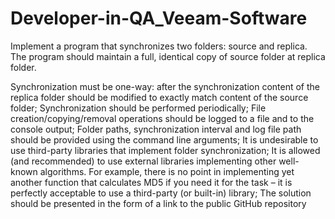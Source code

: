 # Developer-in-QA_Veeam-Software

Implement a program that synchronizes two folders: source and replica. The program should maintain a full, identical copy of source
folder at replica folder. 

Synchronization must be one-way: after the synchronization content of the replica folder should be modified to exactly match content of the source
folder;
Synchronization should be performed periodically;
File creation/copying/removal operations should be logged to a file and to the console output;
Folder paths, synchronization interval and log file path should be provided using the command line arguments;
It is undesirable to use third-party libraries that implement folder synchronization;
It is allowed (and recommended) to use external libraries implementing other well-known algorithms. For example, there is no point in implementing yet
another function that calculates MD5 if you need it for the task – it is perfectly acceptable to use a third-party (or built-in) library;
The solution should be presented in the form of a link to the public GitHub repository
